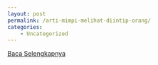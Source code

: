 ```yaml
---
layout: post
permalink: /arti-mimpi-melihat-diintip-orang/
categories:
    - Uncategorized
---
```


[Baca Selengkapnya](/04)